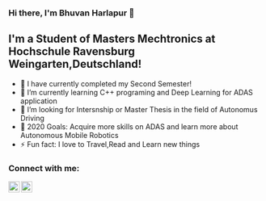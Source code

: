 ### Hi there, I'm Bhuvan Harlapur 👋

## I'm a Student of Masters Mechtronics at Hochschule Ravensburg Weingarten,Deutschland!
- 🔭 I have currently completed my Second Semester!
- 🌱 I’m currently learning C++ programing and Deep Learning for ADAS application
- 👯 I’m looking for Intersnship or Master Thesis in the field of Autonomus Driving
- 🥅 2020 Goals: Acquire more skills on ADAS and learn more about Autonomous Mobile Robotics 
- ⚡ Fun fact: I love to Travel,Read and Learn new things
 
### Connect with me:

[<img align="left" alt="bhuvanharlapur | LinkedIn" width="22px" src="https://cdn.jsdelivr.net/npm/simple-icons@v3/icons/linkedin.svg" />][linkedin]

[<img align="left" alt="bhuvanharlapur | LinkedIn" width="22px" src="https://cdn.jsdelivr.net/npm/simple-icons@v3/icons/xing.svg" />][Xing]

<br />




[linkedin]: https://www.linkedin.com/in/bhuvan-harlapur-70790369/
[Xing]: https://www.xing.com/profile/Bhuvan_Harlapur/cv